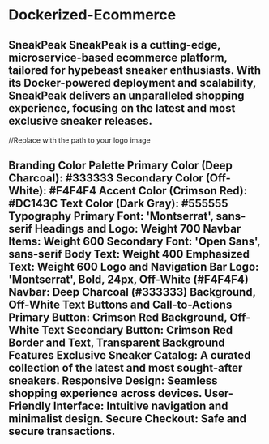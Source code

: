 # Dockerized-Ecommerce
## SneakPeak SneakPeak is a cutting-edge, microservice-based ecommerce platform, tailored for hypebeast sneaker enthusiasts. With its Docker-powered deployment and scalability, SneakPeak delivers an unparalleled shopping experience, focusing on the latest and most exclusive sneaker releases.

//Replace with the path to your logo image

## Branding Color Palette Primary Color (Deep Charcoal): #333333 Secondary Color (Off-White): #F4F4F4 Accent Color (Crimson Red): #DC143C Text Color (Dark Gray): #555555 Typography Primary Font: 'Montserrat', sans-serif Headings and Logo: Weight 700 Navbar Items: Weight 600 Secondary Font: 'Open Sans', sans-serif Body Text: Weight 400 Emphasized Text: Weight 600 Logo and Navigation Bar Logo: 'Montserrat', Bold, 24px, Off-White (#F4F4F4) Navbar: Deep Charcoal (#333333) Background, Off-White Text Buttons and Call-to-Actions Primary Button: Crimson Red Background, Off-White Text Secondary Button: Crimson Red Border and Text, Transparent Background Features Exclusive Sneaker Catalog: A curated collection of the latest and most sought-after sneakers. Responsive Design: Seamless shopping experience across devices. User-Friendly Interface: Intuitive navigation and minimalist design. Secure Checkout: Safe and secure transactions.
